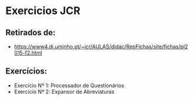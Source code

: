 # Exercicios JCR

## Retirados de:
- https://www4.di.uminho.pt/~jcr/AULAS/didac/RepFichas/site/fichas/pl2015-f2.html

## Exercícios:
- Exercício Nº 1: Processador de Questionários
- Exercício Nº 2: Expansor de Abreviaturas


